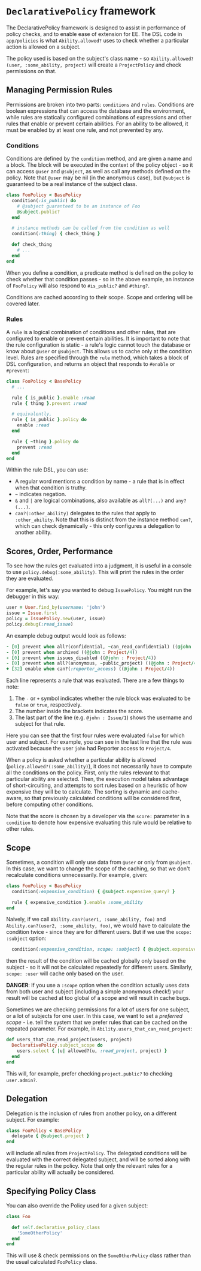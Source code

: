 # `DeclarativePolicy` framework

The DeclarativePolicy framework is designed to assist in performance of policy checks, and to enable ease of extension for EE. The DSL code in `app/policies` is what `Ability.allowed?` uses to check whether a particular action is allowed on a subject.

The policy used is based on the subject's class name - so `Ability.allowed?(user, :some_ability, project)` will create a `ProjectPolicy` and check permissions on that.

## Managing Permission Rules

Permissions are broken into two parts: `conditions` and `rules`. Conditions are boolean expressions that can access the database and the environment, while rules are statically configured combinations of expressions and other rules that enable or prevent certain abilities. For an ability to be allowed, it must be enabled by at least one rule, and not prevented by any.

### Conditions

Conditions are defined by the `condition` method, and are given a name and a block. The block will be executed in the context of the policy object - so it can access `@user` and `@subject`, as well as call any methods defined on the policy. Note that `@user` may be nil (in the anonymous case), but `@subject` is guaranteed to be a real instance of the subject class.

```ruby
class FooPolicy < BasePolicy
  condition(:is_public) do
    # @subject guaranteed to be an instance of Foo
    @subject.public?
  end

  # instance methods can be called from the condition as well
  condition(:thing) { check_thing }

  def check_thing
    # ...
  end
end
```

When you define a condition, a predicate method is defined on the policy to check whether that condition passes - so in the above example, an instance of `FooPolicy` will also respond to `#is_public?` and `#thing?`.

Conditions are cached according to their scope. Scope and ordering will be covered later.

### Rules

A `rule` is a logical combination of conditions and other rules, that are configured to enable or prevent certain abilities. It is important to note that the rule configuration is static - a rule's logic cannot touch the database or know about `@user` or `@subject`. This allows us to cache only at the condition level. Rules are specified through the `rule` method, which takes a block of DSL configuration, and returns an object that responds to `#enable` or `#prevent`:

```ruby
class FooPolicy < BasePolicy
  # ...

  rule { is_public }.enable :read
  rule { thing }.prevent :read

  # equivalently,
  rule { is_public }.policy do
    enable :read
  end

  rule { ~thing }.policy do
    prevent :read
  end
end
```

Within the rule DSL, you can use:

- A regular word mentions a condition by name - a rule that is in effect when that condition is truthy.
- `~` indicates negation.
- `&` and `|` are logical combinations, also available as `all?(...)` and `any?(...)`.
- `can?(:other_ability)` delegates to the rules that apply to `:other_ability`. Note that this is distinct from the instance method `can?`, which can check dynamically - this only configures a delegation to another ability.

## Scores, Order, Performance

To see how the rules get evaluated into a judgment, it is useful in a console to use `policy.debug(:some_ability)`. This will print the rules in the order they are evaluated.

For example, let's say you wanted to debug `IssuePolicy`. You might run
the debugger in this way:

```ruby
user = User.find_by(username: 'john')
issue = Issue.first
policy = IssuePolicy.new(user, issue)
policy.debug(:read_issue)
```

An example debug output would look as follows:

```ruby
- [0] prevent when all?(confidential, ~can_read_confidential) ((@john : Issue/1))
- [0] prevent when archived ((@john : Project/4))
- [0] prevent when issues_disabled ((@john : Project/4))
- [0] prevent when all?(anonymous, ~public_project) ((@john : Project/4))
+ [32] enable when can?(:reporter_access) ((@john : Project/4))
```

Each line represents a rule that was evaluated. There are a few things to note:

1. The `-` or `+` symbol indicates whether the rule block was evaluated to be
   `false` or `true`, respectively.
1. The number inside the brackets indicates the score.
1. The last part of the line (e.g. `@john : Issue/1`) shows the username
   and subject for that rule.

Here you can see that the first four rules were evaluated `false` for
which user and subject. For example, you can see in the last line that
the rule was activated because the user `john` had Reporter access to
`Project/4`.

When a policy is asked whether a particular ability is allowed
(`policy.allowed?(:some_ability)`), it does not necessarily have to
compute all the conditions on the policy. First, only the rules relevant
to that particular ability are selected. Then, the execution model takes
advantage of short-circuiting, and attempts to sort rules based on a
heuristic of how expensive they will be to calculate. The sorting is
dynamic and cache-aware, so that previously calculated conditions will
be considered first, before computing other conditions.

Note that the score is chosen by a developer via the `score:` parameter
in a `condition` to denote how expensive evaluating this rule would be
relative to other rules.

## Scope

Sometimes, a condition will only use data from `@user` or only from `@subject`. In this case, we want to change the scope of the caching, so that we don't recalculate conditions unnecessarily. For example, given:

```ruby
class FooPolicy < BasePolicy
  condition(:expensive_condition) { @subject.expensive_query? }

  rule { expensive_condition }.enable :some_ability
end
```

Naively, if we call `Ability.can?(user1, :some_ability, foo)` and `Ability.can?(user2, :some_ability, foo)`, we would have to calculate the condition twice - since they are for different users. But if we use the `scope: :subject` option:

```ruby
  condition(:expensive_condition, scope: :subject) { @subject.expensive_query? }
```

then the result of the condition will be cached globally only based on the subject - so it will not be calculated repeatedly for different users. Similarly, `scope: :user` will cache only based on the user.

**DANGER**: If you use a `:scope` option when the condition actually uses data from
both user and subject (including a simple anonymous check!) your result will be cached at too global of a scope and will result in cache bugs.

Sometimes we are checking permissions for a lot of users for one subject, or a lot of subjects for one user. In this case, we want to set a *preferred scope* - i.e. tell the system that we prefer rules that can be cached on the repeated parameter. For example, in `Ability.users_that_can_read_project`:

```ruby
def users_that_can_read_project(users, project)
  DeclarativePolicy.subject_scope do
    users.select { |u| allowed?(u, :read_project, project) }
  end
end
```

This will, for example, prefer checking `project.public?` to checking `user.admin?`.

## Delegation

Delegation is the inclusion of rules from another policy, on a different subject. For example:

```ruby
class FooPolicy < BasePolicy
  delegate { @subject.project }
end
```

will include all rules from `ProjectPolicy`. The delegated conditions will be evaluated with the correct delegated subject, and will be sorted along with the regular rules in the policy. Note that only the relevant rules for a particular ability will actually be considered.

## Specifying Policy Class

You can also override the Policy used for a given subject:

```ruby
class Foo

  def self.declarative_policy_class
    'SomeOtherPolicy'
  end
end
```

This will use & check permissions on the `SomeOtherPolicy` class rather than the usual calculated `FooPolicy` class.
